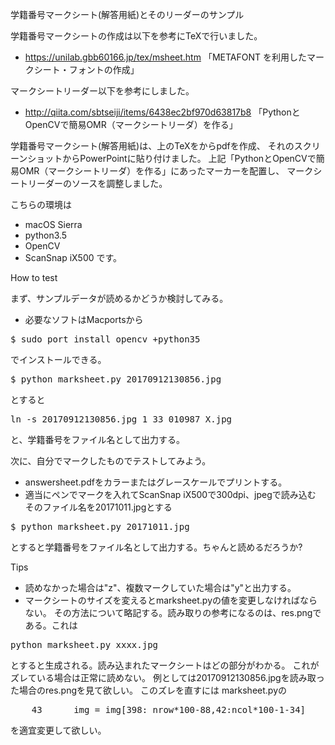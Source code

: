 学籍番号マークシート(解答用紙)とそのリーダーのサンプル

学籍番号マークシートの作成は以下を参考にTeXで行いました。
* https://unilab.gbb60166.jp/tex/msheet.htm
「METAFONT を利用したマークシート・フォントの作成」

マークシートリーダー以下を参考にしました。
* http://qiita.com/sbtseiji/items/6438ec2bf970d63817b8
「PythonとOpenCVで簡易OMR（マークシートリーダ）を作る」

学籍番号マークシート(解答用紙)は、上のTeXをからpdfを作成、
それのスクリーンショットからPowerPointに貼り付けました。
上記「PythonとOpenCVで簡易OMR（マークシートリーダ）を作る」にあったマーカーを配置し、
マークシートリーダーのソースを調整しました。

こちらの環境は
* macOS Sierra
* python3.5
* OpenCV
* ScanSnap iX500
です。

How to test

まず、サンプルデータが読めるかどうか検討してみる。
* 必要なソフトはMacportsから
<pre>
$ sudo port install opencv +python35
</pre>
でインストールできる。
<pre>
$ python marksheet.py 20170912130856.jpg
</pre>
とすると
<pre>
ln -s 20170912130856.jpg 1_33_010987_X.jpg
</pre>
と、学籍番号をファイル名として出力する。

次に、自分でマークしたものでテストしてみよう。
* answersheet.pdfをカラーまたはグレースケールでプリントする。
* 適当にペンでマークを入れてScanSnap iX500で300dpi、jpegで読み込む
そのファイル名を20171011.jpgとする
<pre>
$ python marksheet.py 20171011.jpg
</pre>
とすると学籍番号をファイル名として出力する。ちゃんと読めるだろうか?

Tips
* 読めなかった場合は"z"、複数マークしていた場合は"y"と出力する。
* マークシートのサイズを変えるとmarksheet.pyの値を変更しなければならない。
その方法について略記する。読み取りの参考になるのは、res.pngである。これは
<pre>
python marksheet.py xxxx.jpg
</pre>
とすると生成される。読み込まれたマークシートはどの部分がわかる。
これがズレている場合は正常に読めない。
例としては20170912130856.jpgを読み取った場合のres.pngを見て欲しい。
このズレを直すには
marksheet.pyの
<pre>
    43      img = img[398:_nrow*100-88,42:ncol*100-1-34]
</pre>
を適宜変更して欲しい。

